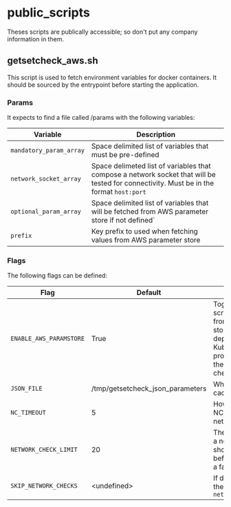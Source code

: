 # public_scripts

Theses scripts are publically accessible; so don't put any company information in them.

## getsetcheck_aws.sh

This script is used to fetch environment variables for docker containers. It should be sourced by the entrypoint before starting the application.

### Params

It expects to find a file called /params with the following variables:

| Variable | Description |
| -------- | ----------- |
| `mandatory_param_array` | Space delimited list of variables that must be pre-defined |
| `network_socket_array` | Space delimeted list of variables that compose a network socket that will be tested for connectivity. Must be in the format `host:port` |
| `optional_param_array` | Space delimited list of variables that will be fetched from AWS parameter store if not defined` |
| `prefix` | Key prefix to used when fetching values from AWS parameter store |

### Flags

The following flags can be defined:

| Flag | Default | Description |
| ---- | ------- | ----------- |
| `ENABLE_AWS_PARAMSTORE` | True | Toggles whether the script pulls variables from AWS parameter store. When deploying to Kubernetes, you probably don't want the container to check AWS |
| `JSON_FILE` | /tmp/getsetcheck_json_parameters | Where to stored the cached parameters |
| `NC_TIMEOUT` | 5 | How long to wait for NC to check a network socket |
| `NETWORK_CHECK_LIMIT` | 20 | The number of times a network socket should be checked before being marked a failure |
| `SKIP_NETWORK_CHECKS` | \<undefined\> | If defined, will skip the checks defined in `network_socket_array` |

